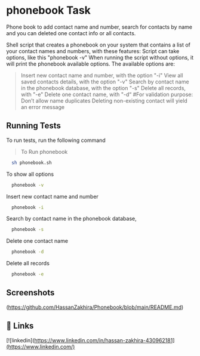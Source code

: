 
# phonebook Task

Phone book to add contact name and number, search for contacts by name and you can  deleted one contact info or all contacts.

Shell script that creates a phonebook on your  system that contains a list of your contact names and  numbers, with these features:
Script can take options, like this "phonebook -v"
When running the script without options, it will print the phonebook
available options.
The available options are:
>Insert new contact name and number, with the option "-i"
>View all saved contacts details, with the option "-v"
>Search by contact name in the phonebook database, with the option "-s"
>Delete all records, with "-e"
>Delete one contact name, with "-d“
#For validation purpose:
Don’t allow name duplicates
Deleting non-existing contact will yield an error message


## Running Tests

To run tests, run the following command

>To Run phonebook
```bash
  sh phonebook.sh
```

To show all options

```bash
  phonebook -v
```

Insert new contact name and number

```bash
  phonebook -i
```
Search by contact name in the phonebook database,

```bash
  phonebook -s
```
Delete one contact name

```bash
  phonebook -d
```
Delete all records

```bash
  phonebook -e
```

## Screenshots
(https://github.com/HassanZakhira/Phonebook/blob/main/README.md)

## 🔗 Links

[![linkedin](https://www.linkedin.com/in/hassan-zakhira-430962181](https://www.linkedin.com/)
